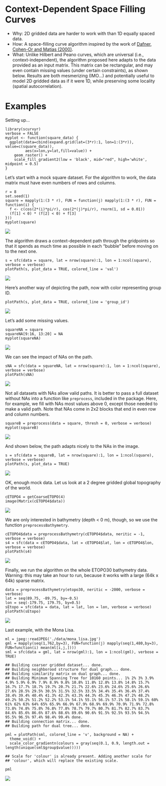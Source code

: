 Context-Dependent Space Filling Curves
======================================

-   Why: 2D gridded data are harder to work with than 1D equally spaced
    data.
-   How: A space-filling curve algorithm inspired by the work of
    [Dafner, Cohen-Or and
    Matias (2000)](http://theory.stanford.edu/~matias/papers/eg2000.pdf).
-   What: Unlike Hilbert and Peano curves, which are universal (i.e.,
    context-independent), the algorithm proposed here adapts to the data
    provided as an input matrix. This matrix can be rectangular, and may
    even contain missing values (under certain constraints), as shown
    below. Results are both mesmerizing (IMO…) and potentially useful to
    model 2D gridded data as if it were 1D, while preserving some
    locality (spatial autocorrelation).

Examples
========

Setting up…

    library(scurvyr)
    verbose = FALSE
    myplot <- function(square_data) {
      ggplot(data=cbind(expand.grid(lat=(3*r):1, lon=1:(3*r)), value=c(square_data)), 
             aes(x=lon,y=lat,fill=value)) + 
        geom_raster() + 
        scale_fill_gradient2(low = 'black', mid="red", high='white', midpoint = 0.5)
    }

Let’s start with a mock square dataset. For the algorithm to work, the
data matrix must have even numbers of rows and columns.

    r = 8
    set.seed(1)
    square = mapply(1:(3 * r), FUN = function(j) mapply(1:(3 * r), FUN = function(i) {
      f <- c(cos(2*(i)*pi/r), cos(2*(j)*pi/r), rnorm(1, sd = 0.01))
      (f[1] < 0) * (f[2] < 0) + f[3]
    }))
    myplot(square)

![](README_files/figure-markdown_strict/square-1.png)

The algorithm draws a context-dependent path through the gridpoints so
that it spends as much time as possible in each “bubble” before moving
on to the next one.

    s = sfc(data = square, lat = nrow(square):1, lon = 1:ncol(square), verbose = verbose)
    plotPath(s, plot_data = TRUE, colored_line = 'val')

![](README_files/figure-markdown_strict/squarepath-1.png)

Here’s another way of depicting the path, now with color representing
group ID.

    plotPath(s, plot_data = TRUE, colored_line = 'group_id')

![](README_files/figure-markdown_strict/squarepath2-1.png)

Let’s add some missing values.

    squareNA = square
    squareNA[9:16, 13:20] = NA
    myplot(squareNA)

![](README_files/figure-markdown_strict/squareNA-1.png)

We can see the impact of NAs on the path.

    sNA = sfc(data = squareNA, lat = nrow(square):1, lon = 1:ncol(square), verbose = verbose)
    plotPath(sNA)

![](README_files/figure-markdown_strict/squareNApath-1.png)

Not all datasets with NAs allow valid paths. It is better to pass a full
dataset without NAs into a function like `preprocess`, included in the
package. Here, for example, we fill with NAs most values above 0, except
those needed to make a valid path. Note that NAs come in 2x2 blocks that
end in even row and column numbers.

    squareB = preprocess(data = square, thresh = 0, verbose = verbose)
    myplot(squareB)

![](README_files/figure-markdown_strict/squareB-1.png)

And shown below, the path adapts nicely to the NAs in the image.

    s = sfc(data = squareB, lat = nrow(square):1, lon = 1:ncol(square), verbose = verbose)
    plotPath(s, plot_data = TRUE)

![](README_files/figure-markdown_strict/squareBpath-1.png)

OK, enough mock data. Let us look at a 2 degree gridded global
topography of the world.

    cETOPO4 = getCoarseETOPO(4)
    image(Matrix(cETOPO4$data))

![](README_files/figure-markdown_strict/coarseEtopo-1.png)

We are only interested in bathymetry (depth &lt; 0 m), though, so we use
the function `preprocessBathymetry`.

    cETOPO4$data = preprocessBathymetry(cETOPO4$data, neritic = -1, verbose = verbose)
    s4 = sfc(data = cETOPO4$data, lat = cETOPO4$lat, lon = cETOPO4$lon, verbose = verbose)
    plotPath(s4)

![](README_files/figure-markdown_strict/coarsepath-1.png)

Finally, we run the algorithm on the whole ETOPO30 bathymetry data.
Warning: this may take an hour to run, because it works with a large
(64k x 64k) sparse matrix.

    data = preprocessBathymetry(etopo30, neritic = -2000, verbose = verbose)
    lat = seq(89.75, -89.75, by=-0.5)
    lon = seq(-179.75, 179.75, by=0.5)
    sEtopo = sfc(data = data, lat = lat, lon = lon, verbose = verbose)
    plotPath(sEtopo)

![](README_files/figure-markdown_strict/etopopath-1.png)

Last example, with the Mona Lisa.

    ml = jpeg::readJPEG('./data/mona_lisa.jpg')
    gml = mapply(seq(1,762,by=3), FUN=function(j) mapply(seq(1,480,by=3), FUN=function(i) mean(ml[i,j,])))
    sml = sfc(data = gml, lat = nrow(gml):1, lon = 1:ncol(gml), verbose = TRUE)

    ## Building coarser gridded dataset... done.
    ## Building neighborood structure for dual graph... done.
    ## Building similarity matrix on dual graph... done.
    ## Building Minimum Spanning Tree for 10160 points... 1% 2% 3% 3.9% 4.9% 5.9% 6.9% 7.9% 8.9% 9.8% 10.8% 11.8% 12.8% 13.8% 14.8% 15.7% 16.7% 17.7% 18.7% 19.7% 20.7% 21.7% 22.6% 23.6% 24.6% 25.6% 26.6% 27.6% 28.5% 29.5% 30.5% 31.5% 32.5% 33.5% 34.4% 35.4% 36.4% 37.4% 38.4% 39.4% 40.4% 41.3% 42.3% 43.3% 44.3% 45.3% 46.3% 47.2% 48.2% 49.2% 50.2% 51.2% 52.2% 53.1% 54.1% 55.1% 56.1% 57.1% 58.1% 59.1% 60% 61% 62% 63% 64% 65% 65.9% 66.9% 67.9% 68.9% 69.9% 70.9% 71.9% 72.8% 73.8% 74.8% 75.8% 76.8% 77.8% 78.7% 79.7% 80.7% 81.7% 82.7% 83.7% 84.6% 85.6% 86.6% 87.6% 88.6% 89.6% 90.6% 91.5% 92.5% 93.5% 94.5% 95.5% 96.5% 97.4% 98.4% 99.4% done.
    ## Building connection matrix... done.
    ## Building path for dual tree... done.

    pml = plotPath(sml, colored_line = 'v', background = NA) + 
      theme_void() + 
      scale_color_gradientn(colours = gray(seq(0.1, 0.9, length.out = length(unique(sml$group$value)))))

    ## Scale for 'colour' is already present. Adding another scale for
    ## 'colour', which will replace the existing scale.

    pml

![](README_files/figure-markdown_strict/monalisa-1.png)
